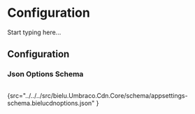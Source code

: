 # Configuration

Start typing here...
## Configuration
### Json Options Schema
```json
```
{src="../../../src/bielu.Umbraco.Cdn.Core/schema/appsettings-schema.bielucdnoptions.json" }


